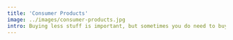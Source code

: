 ```yaml
---
title: 'Consumer Products'
image: ../images/consumer-products.jpg
intro: Buying less stuff is important, but sometimes you do need to buy stuff.
---
```

